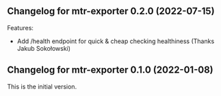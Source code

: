## Changelog for mtr-exporter 0.2.0 (2022-07-15)

Features:

* Add /health endpoint for quick & cheap checking healthiness
  (Thanks Jakub Sokołowski)

## Changelog for mtr-exporter 0.1.0 (2022-01-08)

This is the initial version.
